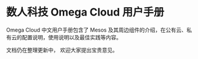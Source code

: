 # 数人科技 Omega Cloud 用户手册


Omega Cloud 中文用户手册包含了 Mesos 及其周边组件的介绍，在公有云、私有云的配置说明，使用说明以及最佳实践等内容。

文档仍在整理更新中， 欢迎大家提出宝贵意见。



